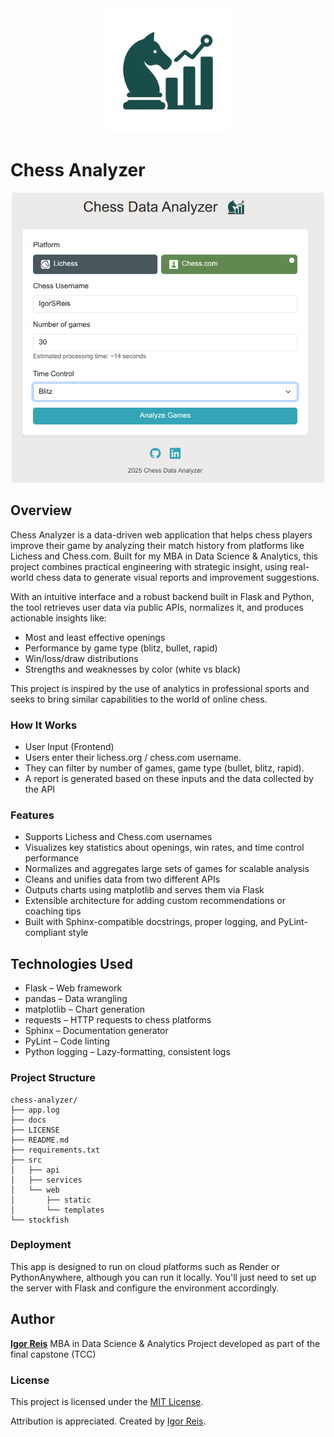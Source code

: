 <div style="text-align: center;">
  <img src="src/web/static/chess-analyzer-icon.png" width="200"/>
</div>

# Chess Analyzer

<div style="text-align: center;">
  <img src="src/web/static/homepage-chess-analyzer.png" width="500"/>
</div>

## Overview
Chess Analyzer is a data-driven web application that helps chess players improve their game by analyzing their match history from platforms like Lichess and Chess.com. Built for my MBA in Data Science & Analytics, this project combines practical engineering with strategic insight, using real-world chess data to generate visual reports and improvement suggestions.

With an intuitive interface and a robust backend built in Flask and Python, the tool retrieves user data via public APIs, normalizes it, and produces actionable insights like:
- Most and least effective openings
- Performance by game type (blitz, bullet, rapid)
- Win/loss/draw distributions
- Strengths and weaknesses by color (white vs black)

This project is inspired by the use of analytics in professional sports and seeks to bring similar capabilities to the world of online chess.

### How It Works
- User Input (Frontend)
- Users enter their lichess.org / chess.com username.
- They can filter by number of games, game type (bullet, blitz, rapid).
- A report is generated based on these inputs and the data collected by the API

### Features
- Supports Lichess and Chess.com usernames
- Visualizes key statistics about openings, win rates, and time control performance
- Normalizes and aggregates large sets of games for scalable analysis
- Cleans and unifies data from two different APIs
- Outputs charts using matplotlib and serves them via Flask
- Extensible architecture for adding custom recommendations or coaching tips
- Built with Sphinx-compatible docstrings, proper logging, and PyLint-compliant style

## Technologies Used
- Flask – Web framework
- pandas – Data wrangling
- matplotlib – Chart generation
- requests – HTTP requests to chess platforms
- Sphinx – Documentation generator
- PyLint – Code linting
- Python logging – Lazy-formatting, consistent logs

### Project Structure
```
chess-analyzer/
├── app.log
├── docs
├── LICENSE
├── README.md
├── requirements.txt
├── src
│   ├── api
│   ├── services
│   └── web
│       ├── static
│       └── templates
└── stockfish
```

### Deployment
This app is designed to run on cloud platforms such as Render or PythonAnywhere, although you can run it locally. You'll just need to set up the server with Flask and configure the environment accordingly.

## Author
**[Igor Reis](https://www.linkedin.com/in/igor-reis-167832149/)**
MBA in Data Science & Analytics
Project developed as part of the final capstone (TCC)

### License

This project is licensed under the [MIT License](LICENSE).

Attribution is appreciated. Created by [Igor Reis](https://www.linkedin.com/in/igor-reis-167832149/).
